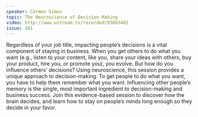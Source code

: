 ```yaml
---
speaker: Carmen Simon
topic: The Neuroscience of Decision Making
video: http://www.ustream.tv/recorded/93003402
issue: 101
---
```


Regardless of your job title, impacting people’s decisions is a vital component of staying in business. When you get others to do what you want (e.g., listen to your content, like you, share your ideas with others, buy your product, hire you, or promote you), you evolve. But how do you influence others’ decisions? Using neuroscience, this session provides a unique approach to decision-making. To get people to do what you want, you have to help them remember what you want. Influencing other people’s memory is the single, most important ingredient to decision-making and business success. Join this evidence-based session to discover how the brain decides, and learn how to stay on people’s minds long enough so they decide in your favor.

